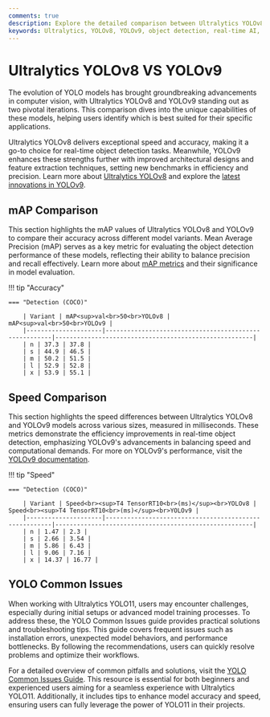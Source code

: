 ```yaml
---
comments: true
description: Explore the detailed comparison between Ultralytics YOLOv8 and YOLOv9, highlighting advancements in object detection, real-time AI performance, and edge AI capabilities. Dive into how these state-of-the-art models shape the future of computer vision across diverse applications.
keywords: Ultralytics, YOLOv8, YOLOv9, object detection, real-time AI, edge AI, computer vision
---
```


# Ultralytics YOLOv8 VS YOLOv9

The evolution of YOLO models has brought groundbreaking advancements in computer vision, with Ultralytics YOLOv8 and YOLOv9 standing out as two pivotal iterations. This comparison dives into the unique capabilities of these models, helping users identify which is best suited for their specific applications.

Ultralytics YOLOv8 delivers exceptional speed and accuracy, making it a go-to choice for real-time object detection tasks. Meanwhile, YOLOv9 enhances these strengths further with improved architectural designs and feature extraction techniques, setting new benchmarks in efficiency and precision. Learn more about [Ultralytics YOLOv8](https://docs.ultralytics.com/models/yolov8/) and explore the [latest innovations in YOLOv9](https://www.youtube.com/watch?v=ZF7EAodHn1U&t=1s).

## mAP Comparison

This section highlights the mAP values of Ultralytics YOLOv8 and YOLOv9 to compare their accuracy across different model variants. Mean Average Precision (mAP) serves as a key metric for evaluating the object detection performance of these models, reflecting their ability to balance precision and recall effectively. Learn more about [mAP metrics](https://www.ultralytics.com/glossary/mean-average-precision-map) and their significance in model evaluation.

!!! tip "Accuracy"

    === "Detection (COCO)"

    	| Variant | mAP<sup>val<br>50<br>YOLOv8 | mAP<sup>val<br>50<br>YOLOv9 |
    	|---------------------|-------------------------------------------------------|-------------------------------------------------------|
    	| n | 37.3 | 37.8 |
    	| s | 44.9 | 46.5 |
    	| m | 50.2 | 51.5 |
    	| l | 52.9 | 52.8 |
    	| x | 53.9 | 55.1 |

## Speed Comparison

This section highlights the speed differences between Ultralytics YOLOv8 and YOLOv9 models across various sizes, measured in milliseconds. These metrics demonstrate the efficiency improvements in real-time object detection, emphasizing YOLOv9's advancements in balancing speed and computational demands. For more on YOLOv9's performance, visit the [YOLOv9 documentation](https://docs.ultralytics.com/models/yolov9/).

!!! tip "Speed"

    === "Detection (COCO)"

    	| Variant | Speed<br><sup>T4 TensorRT10<br>(ms)</sup><br>YOLOv8 | Speed<br><sup>T4 TensorRT10<br>(ms)</sup><br>YOLOv9 |
    	|---------------------|-------------------------------------------------------|-------------------------------------------------------|
    	| n | 1.47 | 2.3 |
    	| s | 2.66 | 3.54 |
    	| m | 5.86 | 6.43 |
    	| l | 9.06 | 7.16 |
    	| x | 14.37 | 16.77 |

## YOLO Common Issues

When working with Ultralytics YOLO11, users may encounter challenges, especially during initial setups or advanced model training processes. To address these, the YOLO Common Issues guide provides practical solutions and troubleshooting tips. This guide covers frequent issues such as installation errors, unexpected model behaviors, and performance bottlenecks. By following the recommendations, users can quickly resolve problems and optimize their workflows.

For a detailed overview of common pitfalls and solutions, visit the [YOLO Common Issues Guide](https://docs.ultralytics.com/guides/yolo-common-issues/). This resource is essential for both beginners and experienced users aiming for a seamless experience with Ultralytics YOLO11. Additionally, it includes tips to enhance model accuracy and speed, ensuring users can fully leverage the power of YOLO11 in their projects.
